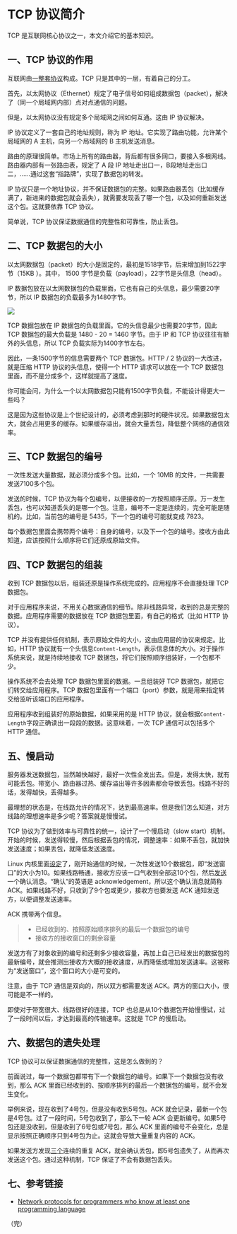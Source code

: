 # TCP 协议简介

TCP 是互联网核心协议之一，本文介绍它的基本知识。

## 一、TCP 协议的作用

互联网由[一整套协议](http://www.ruanyifeng.com/blog/2012/05/internet_protocol_suite_part_i.html)构成。TCP 只是其中的一层，有着自己的分工。

首先，以太网协议（Ethernet）规定了电子信号如何组成数据包（packet），解决了（同一个局域网内部）点对点通信的问题。

但是，以太网协议没有规定多个局域网之间如何互通。这由 IP 协议解决。

IP 协议定义了一套自己的地址规则，称为 IP 地址。它实现了路由功能，允许某个局域网的 A 主机，向另一个局域网的 B 主机发送消息。

路由的原理很简单。市场上所有的路由器，背后都有很多网口，要接入多根网线。路由器内部有一张路由表，规定了 A 段 IP 地址走出口一，B段地址走出口二，……通过这套“指路牌”，实现了数据包的转发。

IP 协议只是一个地址协议，并不保证数据包的完整。如果路由器丢包（比如缓存满了，新进来的数据包就会丢失），就需要发现丢了哪一个包，以及如何重新发送这个包。这就要依靠 TCP 协议。

简单说，TCP 协议保证数据通信的完整性和可靠性，防止丢包。

## 二、TCP 数据包的大小

以太网数据包（packet）的大小是固定的，最初是1518字节，后来增加到1522字节（15KB ）。其中， 1500 字节是负载（payload），22字节是头信息（head）。

IP 数据包放在以太网数据包的负载里面，它也有自己的头信息，最少需要20字节，所以 IP 数据包的负载最多为1480字节。

![](http://image.beekka.com/blog/201205/bg2012052913.png)

TCP 数据包放在 IP 数据包的负载里面。它的头信息最少也需要20字节，因此 TCP 数据包的最大负载是 1480 - 20 = 1460 字节。由于 IP 和 TCP 协议往往有额外的头信息，所以 TCP 负载实际为1400字节左右。

因此，一条1500字节的信息需要两个 TCP 数据包。HTTP / 2 协议的一大改进， 就是压缩 HTTP 协议的头信息，使得一个 HTTP 请求可以放在一个 TCP 数据包里面，而不是分成多个，这样就提高了速度。

你可能会问，为什么一个以太网数据包只能有1500字节负载，不能设计得更大一些吗？

这是因为这些协议是上个世纪设计的，必须考虑到那时的硬件状况。如果数据包太大，就会占用更多的缓存。如果缓存溢出，就会大量丢包，降低整个网络的通信效率。

## 三、TCP 数据包的编号

一次性发送大量数据，就必须分成多个包。比如，一个 10MB 的文件，一共需要发送7100多个包。

发送的时候，TCP 协议为每个包编号，以便接收的一方按照顺序还原。万一发生丢包，也可以知道丢失的是哪一个包。注意，编号不一定是连续的，完全可能是随机的。比如，当前包的编号是 5435，下一个包的编号可能就变成 7823。

每个数据包里面会携带两个编号：自身的编号，以及下一个包的编号。接收方由此知道，应该按照什么顺序将它们还原成原始文件。

## 四、TCP 数据包的组装

收到 TCP 数据包以后，组装还原是操作系统完成的。应用程序不会直接处理 TCP 数据包。

对于应用程序来说，不用关心数据通信的细节。除非线路异常，收到的总是完整的数据。应用程序需要的数据放在 TCP 数据包里面，有自己的格式（比如 HTTP 协议）。

TCP 并没有提供任何机制，表示原始文件的大小，这由应用层的协议来规定。比如，HTTP 协议就有一个头信息`Content-Length`，表示信息体的大小。对于操作系统来说，就是持续地接收 TCP 数据包，将它们按照顺序组装好，一个包都不少。

操作系统不会去处理 TCP 数据包里面的数据。一旦组装好 TCP 数据包，就把它们转交给应用程序。TCP 数据包里面有一个端口（port）参数，就是用来指定转交给监听该端口的应用程序。

应用程序收到组装好的原始数据，如果采用的是 HTTP 协议，就会根据`Content-Length`字段正确读出一段段的数据。这意味着，一次 TCP 通信可以包括多个 HTTP 通信。

## 五、慢启动

服务器发送数据包，当然越快越好，最好一次性全发出去。但是，发得太快，就有可能丢包。带宽小、路由器过热、缓存溢出等许多因素都会导致丢包。线路不好的话，发得越快，丢得越多。

最理想的状态是，在线路允许的情况下，达到最高速率。但是我们怎么知道，对方线路的理想速率是多少呢？答案就是慢慢试。

TCP 协议为了做到效率与可靠性的统一，设计了一个慢启动（slow start）机制。开始的时候，发送得较慢，然后根据丢包的情况，调整速率：如果不丢包，就加快发送速度；如果丢包，就降低发送速度。

Linux 内核里面[设定](http://elixir.free-electrons.com/linux/v4.5/source/include/net/tcp.h#L220)了，刚开始通信的时候，一次性发送10个数据包，即“发送窗口”的大小为10。如果线路畅通，接收方应该一口气收到全部这10个包，然后[发送](https://stackoverflow.com/a/3604882/1194049)一个确认消息。“确认”的英语是 acknowledgement，所以这个确认消息就简称 ACK。如果线路不好，只收到了9个包或更少，接收方也要发送 ACK 通知发送方，以便调整发送速率。

ACK 携带两个信息。

> - 已经收到的、按照原始顺序排列的最后一个数据包的编号
> - 接收方的接收窗口的剩余容量

发送方有了对象收到的编号和还剩多少接收容量，再加上自己已经发出的数据包的最新编号，就会推测出接收方大概的接收速度，从而降低或增加发送速率。这被称为“发送窗口”，这个窗口的大小是可变的。

注意，由于 TCP 通信是双向的，所以双方都需要发送 ACK。两方的窗口大小，很可能是不一样的。

即使对于带宽很大、线路很好的连接，TCP 也总是从10个数据包开始慢慢试，过了一段时间以后，才达到最高的传输速率。这就是 TCP 的慢启动。

## 六、数据包的遗失处理

TCP 协议可以保证数据通信的完整性，这是怎么做到的？

前面说过，每一个数据包都带有下一个数据包的编号。如果下一个数据包没有收到，那么 ACK 里面已经收到的、按顺序排列的最后一个数据包的编号，就不会发生变化。

举例来说，现在收到了4号包，但是没有收到5号包。ACK 就会记录，最新一个包是4号包。过了一段时间，5号包收到了，那么下一轮 ACK 会更新编号。如果5号包还是没收到，但是收到了6号包或7号包，那么 ACK 里面的编号不会变化，总是显示按照正确顺序只到4号包为止。这就会导致大量重复内容的 ACK。

如果发送方发现[三个](https://stackoverflow.com/questions/4233851/why-does-tcp-wait-for-three-duplicate-ack-before-fast-retransmit)连续的重复 ACK，就会确认丢包，即5号包遗失了，从而再次发送这个包。通过这种机制，TCP 保证了不会有数据包丢失。

## 七、参考链接

- [Network protocols for programmers who know at least one programming language](https://www.destroyallsoftware.com/compendium/network-protocols)

（完）



